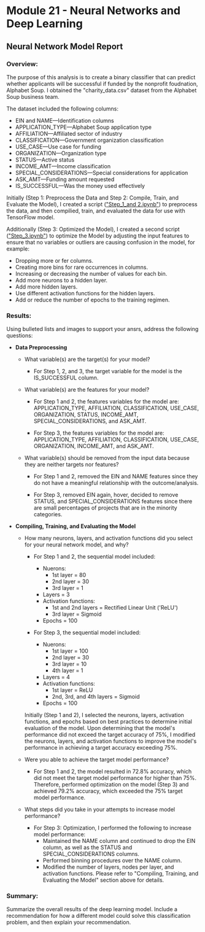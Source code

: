# Module 21 - Neural Networks and Deep Learning

## Neural Network Model Report

### Overview:

The purpose of this analysis is to create a binary classifier that can predict whether applicants will be successful if funded by the nonprofit foudnation, Alphabet Soup. I obtained the "charity_data.csv" dataset from the Alphabet Soup business team. 

The dataset included the following columns:

* EIN and NAME—Identification columns
* APPLICATION_TYPE—Alphabet Soup application type
* AFFILIATION—Affiliated sector of industry
* CLASSIFICATION—Government organization classification
* USE_CASE—Use case for funding
* ORGANIZATION—Organization type
* STATUS—Active status
* INCOME_AMT—Income classification
* SPECIAL_CONSIDERATIONS—Special considerations for application
* ASK_AMT—Funding amount requested
* IS_SUCCESSFUL—Was the money used effectively

Initially (Step 1: Preprocess the Data and Step 2: Compile, Train, and Evaluate the Model), I created a script (["Step_1_and 2.ipynb"](https://github.com/rperez025/deep-learning-challenge/blob/main/Deep%20Learning%20Challenge/Step_1_and_2.ipynb)) to preprocess the data, and then compilied, train, and evaluated the data for use with TensorFlow model. 

Additionally (Step 3: Optimized the Model), I created a second script (["Step_3.ipynb"](https://github.com/rperez025/deep-learning-challenge/blob/main/Deep%20Learning%20Challenge/Step_3.ipynb)) to optimize the Model by adjusting the input features to ensure that no variables or outliers are causing confusion in the model, for example:

* Dropping more or fer columns.
* Creating more bins for rare occurrences in columns.
* Increasing or decreasing the number of values for each bin.
* Add more neurons to a hidden layer.
* Add more hidden layers.
* Use different activation functions for the hidden layers.
* Add or reduce the number of epochs to the training regimen.

### Results: 
Using bulleted lists and images to support your ansrs, address the following questions:

* **Data Preprocessing**
  
  - What variable(s) are the target(s) for your model?
    
    * For Step 1, 2, and 3, the target variable for the model is the IS_SUCCESSFUL column.
    
  - What variable(s) are the features for your model?
    
    * For Step 1 and 2, the features variables for the model are: APPLICATION_TYPE, AFFILIATION, CLASSIFICATION, USE_CASE, ORGANIZATION, STATUS, INCOME_AMT, SPECIAL_CONSIDERATIONS, and ASK_AMT.
    
    * For Step 3, the features variables for the model are: APPLICATION_TYPE, AFFILIATION, CLASSIFICATION, USE_CASE, ORGANIZATION, INCOME_AMT, and ASK_AMT.
    
  - What variable(s) should be removed from the input data because they are neither targets nor features?
    
    * For Step 1 and 2, removed the EIN and NAME features since they do not have a meaningful relationship with the outcome/analysis.
    
    * For Step 3, removed EIN again, hover, decided to remove STATUS, and SPECIAL_CONSIDERATIONS features since there are small percentages of projects that are in the minority categories.
      
* **Compiling, Training, and Evaluating the Model**
  
  - How many neurons, layers, and activation functions did you select for your neural network model, and why?
    
    * For Step 1 and 2, the sequential model included:
      - Nuerons:
        * 1st layer = 80
        * 2nd layer = 30
        * 3rd layer = 1
      - Layers = 3
      - Activation functions:
        * 1st and 2nd layers = Rectified Linear Unit ('ReLU')
        * 3rd layer = Sigmoid
      - Epochs = 100

    * For Step 3, the sequential model included:
      - Nuerons:
        * 1st layer = 100
        * 2nd layer = 30
        * 3rd layer = 10
        * 4th layer = 1
      - Layers = 4
      - Activation functions:
        * 1st layer = ReLU
        * 2nd, 3rd, and 4th layers = Sigmoid
      - Epochs = 100

    Initially (Step 1 and 2), I selected the neurons, layers, activation functions, and epochs based on best practices to determine initial evaluation of the model. Upon determining that the model's performance did not exceed the target accuracy of 75%, I modified the neurons, layers, and activation functions to improve the model's performance in achieving a target accuracy exceeding 75%.
  
  - Were you able to achieve the target model performance?
    
    * For Step 1 and 2, the model resulted in 72.8% accuracy, which did not meet the target model performance for higher than 75%. Therefore, performed optimization on the model (Step 3) and achieved 79.2% accuracy, which exceeded the 75% target model performance.
  
  - What steps did you take in your attempts to increase model performance?
    * For Step 3: Optimization, I performed the following to increase model performance:
      - Maintained the NAME column and continued to drop the EIN column, as well as the STATUS and SPECIAL_CONSIDERATIONS columns.
      - Performed binning procedures over the NAME column.
      - Modified the number of layers, nodes per layer, and activation functions. Please refer to "Compiling, Training, and Evaluating the Model" section above for details.

### Summary: 
Summarize the overall results of the deep learning model. Include a recommendation for how a different model could solve this classification problem, and then explain your recommendation.
